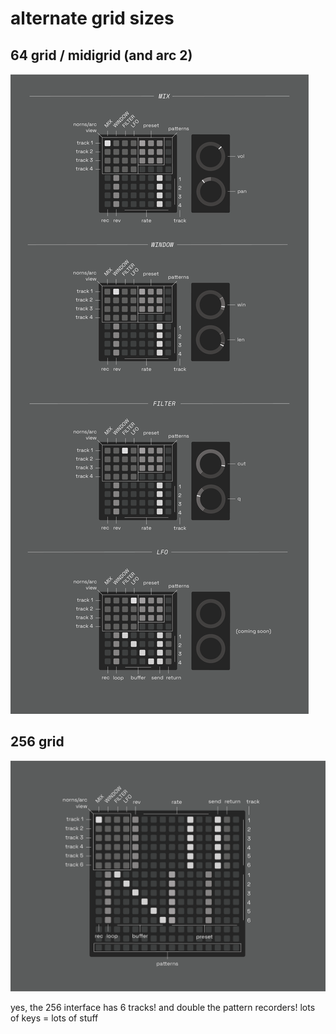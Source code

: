 # alternate grid sizes

## 64 grid / midigrid (and arc 2)

![documentation image](ndls_64.png)

## 256 grid

![documentation image](ndls_256.png)

yes, the 256 interface has 6 tracks! and double the pattern recorders! lots of keys = lots of stuff
